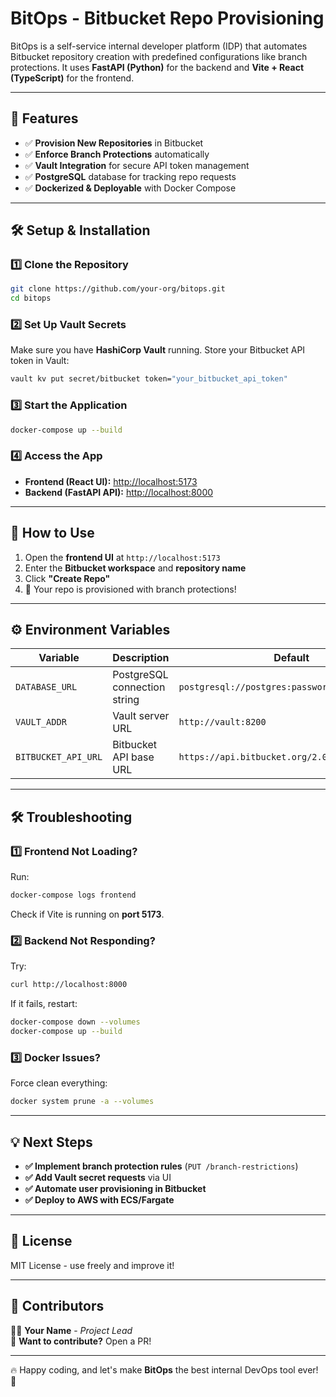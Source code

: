 # BitOps - Bitbucket Repo Provisioning

BitOps is a self-service internal developer platform (IDP) that automates Bitbucket repository creation with predefined configurations like branch protections. It uses **FastAPI (Python)** for the backend and **Vite + React (TypeScript)** for the frontend.

---

## 📜 Features
- ✅ **Provision New Repositories** in Bitbucket
- ✅ **Enforce Branch Protections** automatically
- ✅ **Vault Integration** for secure API token management
- ✅ **PostgreSQL** database for tracking repo requests
- ✅ **Dockerized & Deployable** with Docker Compose

---

## 🛠 Setup & Installation

### 1️⃣ Clone the Repository
```sh
git clone https://github.com/your-org/bitops.git
cd bitops
```

### 2️⃣ Set Up Vault Secrets
Make sure you have **HashiCorp Vault** running. Store your Bitbucket API token in Vault:
```sh
vault kv put secret/bitbucket token="your_bitbucket_api_token"
```

### 3️⃣ Start the Application
```sh
docker-compose up --build
```

### 4️⃣ Access the App
- **Frontend (React UI):** [http://localhost:5173](http://localhost:5173)  
- **Backend (FastAPI API):** [http://localhost:8000](http://localhost:8000)  

---

## 🚀 How to Use
1. Open the **frontend UI** at `http://localhost:5173`
2. Enter the **Bitbucket workspace** and **repository name**
3. Click **"Create Repo"**
4. 🎉 Your repo is provisioned with branch protections!

---

## ⚙️ Environment Variables

| Variable            | Description                      | Default |
|---------------------|--------------------------------|---------|
| `DATABASE_URL`      | PostgreSQL connection string  | `postgresql://postgres:password@db:5432/repos` |
| `VAULT_ADDR`        | Vault server URL             | `http://vault:8200` |
| `BITBUCKET_API_URL` | Bitbucket API base URL       | `https://api.bitbucket.org/2.0` |

---

## 🛠 Troubleshooting

### 1️⃣ Frontend Not Loading?
Run:
```sh
docker-compose logs frontend
```
Check if Vite is running on **port 5173**.

### 2️⃣ Backend Not Responding?
Try:
```sh
curl http://localhost:8000
```
If it fails, restart:
```sh
docker-compose down --volumes
docker-compose up --build
```

### 3️⃣ Docker Issues?
Force clean everything:
```sh
docker system prune -a --volumes
```

---

## 💡 Next Steps
- **✅ Implement branch protection rules** (`PUT /branch-restrictions`)
- **✅ Add Vault secret requests** via UI
- **✅ Automate user provisioning in Bitbucket**
- **✅ Deploy to AWS with ECS/Fargate**

---

## 📜 License
MIT License - use freely and improve it!

---

## 🎯 Contributors
👨‍💻 **Your Name** - *Project Lead*  
💬 **Want to contribute?** Open a PR!

---

🔥 Happy coding, and let's make **BitOps** the best internal DevOps tool ever! 🚀

